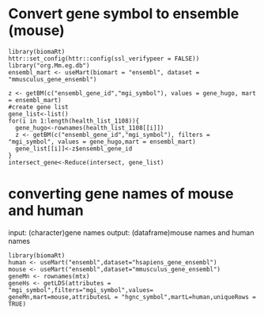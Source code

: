# Convert gene symbol to ensemble (mouse)

```{R}
library(biomaRt)
httr::set_config(httr::config(ssl_verifypeer = FALSE))
library("org.Mm.eg.db")
ensembl_mart <- useMart(biomart = "ensembl", dataset = "mmusculus_gene_ensembl")

z <- getBM(c("ensembl_gene_id","mgi_symbol"), values = gene_hugo, mart = ensembl_mart)
#create gene list
gene_list<-list()
for(i in 1:length(health_list_1108)){
  gene_hugo<-rownames(health_list_1108[[i]])
  z <- getBM(c("ensembl_gene_id","mgi_symbol"), filters = "mgi_symbol", values = gene_hugo,mart = ensembl_mart)
  gene_list[[i]]<-z$ensembl_gene_id
}
intersect_gene<-Reduce(intersect, gene_list)
```

#  converting gene names of mouse and human
input: (character)gene names
output: (dataframe)mouse names and human names

```{r}
library(biomaRt)
human <- useMart("ensembl",dataset="hsapiens_gene_ensembl")
mouse <- useMart("ensembl",dataset="mmusculus_gene_ensembl")
geneMn <- rownames(mtx)
geneHs <- getLDS(attributes = "mgi_symbol",filters="mgi_symbol",values= geneMn,mart=mouse,attributesL = "hgnc_symbol",martL=human,uniqueRows = TRUE)
```
